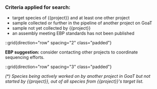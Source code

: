 ### Criteria applied for search:

- target species of {{project}} and at least one other project
- sample collected or further in the pipeline of another project on GoaT
- sample not yet collected by {{project}}
- an assembly meeting EBP standards has not been published

::grid{direction="row" spacing="2" class="padded"}


**EBP suggestion:** consider contacting other projects to coordinate sequencing efforts.

::grid{direction="row" spacing="3" class="padded"}

_(*) Species being actively worked on by another project in GoaT but not started by {{project}},  out of all species from {{project}}'s target list._

